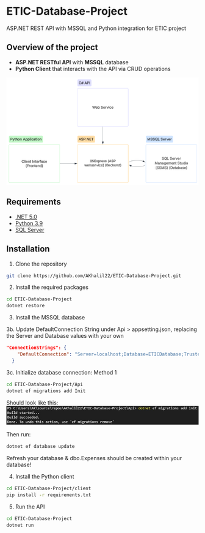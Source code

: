 # ETIC-Database-Project
ASP.NET REST API with MSSQL and Python integration for ETIC project

## Overview of the project
 - **ASP.NET RESTful API** with **MSSQL** database
 - **Python Client** that interacts with the API via CRUD operations

[![Lucidspark Chart](../docs/lucidspark-chart.png)](https://lucid.app/lucidchart/8cd5f38c-9247-4c70-ac44-19bb6f1d3266/edit?viewport_loc=-3558%2C-1755%2C3757%2C1764%2C0_0&invitationId=inv_15b414e5-8086-49a0-a558-516344e0969d)

## Requirements
- [.NET 5.0](https://dotnet.microsoft.com/download/dotnet/5.0)
- [Python 3.9](https://www.python.org/downloads/)
- [SQL Server](https://www.microsoft.com/en-us/sql-server/sql-server-downloads)

## Installation
1. Clone the repository
```bash
git clone https://github.com/AKhalil22/ETIC-Database-Project.git
```
2. Install the required packages
```bash
cd ETIC-Database-Project
dotnet restore
```
3. Install the MSSQL database

3b. Update DefaultConnection String under Api > appsetting.json, replacing the Server and Database values with your own
```json
"ConnectionStrings": {
	"DefaultConnection": "Server=localhost;Database=ETICDatabase;Trusted_Connection=True;MultipleActiveResultSets=true"
  }
```
3c. Initialize database connection: Method 1
```bash
cd ETIC-Database-Project/Api
dotnet ef migrations add Init
```
Should look like this:
![Success Message](../docs/SucessMessage.png)

Then run:
```bash
dotnet ef database update
```
Refresh your database & dbo.Expenses should be created within your database! 

4. Install the Python client
```bash
cd ETIC-Database-Project/client
pip install -r requirements.txt
```
5. Run the API
```bash
cd ETIC-Database-Project
dotnet run
```
